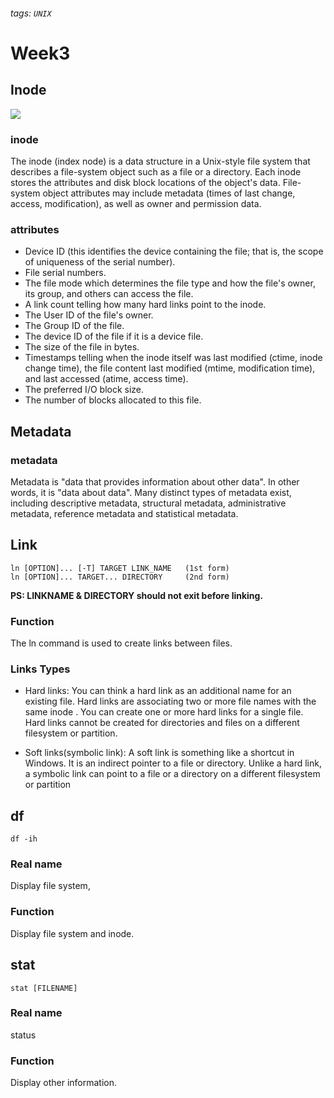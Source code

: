 ###### tags: `UNIX`

# Week3

## Inode
![](https://i.imgur.com/wExJQSL.jpg)
### inode
The inode (index node) is a data structure in a Unix-style file system that describes a file-system object such as a file or a directory. Each inode stores the attributes and disk block locations of the object's data. File-system object attributes may include metadata (times of last change, access, modification), as well as owner and permission data.
### attributes
* Device ID (this identifies the device containing the file; that is, the scope of uniqueness of the serial number).
* File serial numbers.
* The file mode which determines the file type and how the file's owner, its group, and others can access the file.
* A link count telling how many hard links point to the inode.
* The User ID of the file's owner.
* The Group ID of the file.
* The device ID of the file if it is a device file.
* The size of the file in bytes.
* Timestamps telling when the inode itself was last modified (ctime, inode change time), the file content last modified (mtime, modification time), and last accessed (atime, access time).
* The preferred I/O block size.
* The number of blocks allocated to this file.

## Metadata
### metadata
Metadata is "data that provides information about other data". In other words, it is "data about data". Many distinct types of metadata exist, including descriptive metadata, structural metadata, administrative metadata, reference metadata and statistical metadata. 

## Link
```
ln [OPTION]... [-T] TARGET LINK_NAME   (1st form)
ln [OPTION]... TARGET... DIRECTORY     (2nd form)
```
**PS: LINKNAME & DIRECTORY should not exit before linking.**

### Function
The ln command is used to create links between files.

### Links Types
- Hard links: You can think a hard link as an additional name for an existing file. Hard links are associating two or more file names with the same inode . You can create one or more hard links for a single file. Hard links cannot be created for directories and files on a different filesystem or partition.

- Soft links(symbolic link): A soft link is something like a shortcut in Windows. It is an indirect pointer to a file or directory. Unlike a hard link, a symbolic link can point to a file or a directory on a different filesystem or partition


## df
```
df -ih
```
### Real name
Display file system,
### Function
Display file system and inode.



## stat
```
stat [FILENAME]
```

### Real name
status

### Function
Display other information.


